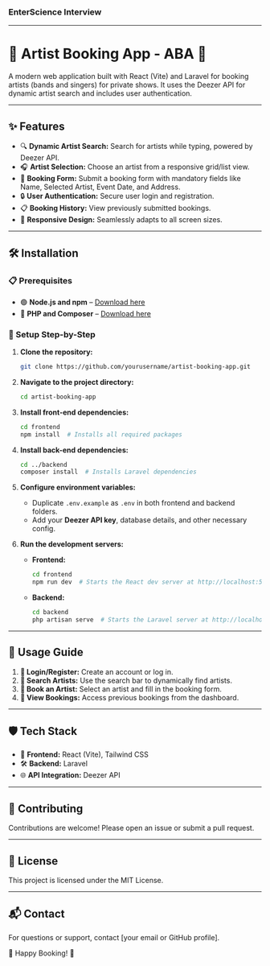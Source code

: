 ### EnterScience Interview

---

# 🎵 Artist Booking App - ABA 🎤

A modern web application built with React (Vite) and Laravel for booking artists (bands and singers) for private shows. It uses the Deezer API for dynamic artist search and includes user authentication.

---

## ✨ Features
- 🔍 **Dynamic Artist Search:** Search for artists while typing, powered by Deezer API.
- 🎧 **Artist Selection:** Choose an artist from a responsive grid/list view.
- 📝 **Booking Form:** Submit a booking form with mandatory fields like Name, Selected Artist, Event Date, and Address.
- 🔒 **User Authentication:** Secure user login and registration.
- 📋 **Booking History:** View previously submitted bookings.
- 📱 **Responsive Design:** Seamlessly adapts to all screen sizes.

---

## 🛠️ Installation

### 📋 Prerequisites
- 🟢 **Node.js and npm** – [Download here](https://nodejs.org/)
- 🐘 **PHP and Composer** – [Download here](https://getcomposer.org/)

### 🚀 Setup Step-by-Step

1. **Clone the repository:**
   ```bash
   git clone https://github.com/yourusername/artist-booking-app.git
   ```
2. **Navigate to the project directory:**
   ```bash
   cd artist-booking-app
   ```

3. **Install front-end dependencies:**
   ```bash
   cd frontend
   npm install  # Installs all required packages
   ```

4. **Install back-end dependencies:**
   ```bash
   cd ../backend
   composer install  # Installs Laravel dependencies
   ```

5. **Configure environment variables:**
   - Duplicate `.env.example` as `.env` in both frontend and backend folders.
   - Add your **Deezer API key**, database details, and other necessary config.

6. **Run the development servers:**
   - **Frontend:**
     ```bash
     cd frontend
     npm run dev  # Starts the React dev server at http://localhost:5173
     ```
   - **Backend:**
     ```bash
     cd backend
     php artisan serve  # Starts the Laravel server at http://localhost:8000
     ```

---

## 🚦 Usage Guide

1. **🔑 Login/Register:** Create an account or log in.
2. **🎼 Search Artists:** Use the search bar to dynamically find artists.
3. **📨 Book an Artist:** Select an artist and fill in the booking form.
4. **📁 View Bookings:** Access previous bookings from the dashboard.

---

## 🛡️ Tech Stack
- 🎨 **Frontend:** React (Vite), Tailwind CSS
- 🛠️ **Backend:** Laravel
- 🌐 **API Integration:** Deezer API

---

## 🤝 Contributing
Contributions are welcome! Please open an issue or submit a pull request.

---

## 📄 License
This project is licensed under the MIT License.

---

## 📬 Contact
For questions or support, contact [your email or GitHub profile].

🚀 Happy Booking! 🎉


